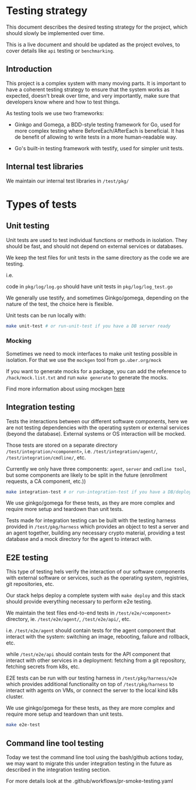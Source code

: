 # Testing strategy

This document describes the desired testing strategy for the project, which should
slowly be implemented over time.

This is a live document and should be updated as the project evolves, to cover
details like `api` testing or `benchmarking`.

## Introduction

This project is a complex system with many moving parts. It is important to have a
coherent testing strategy to ensure that the system works as expected,
doesn't break over time, and very importantly, make sure that developers know
where and how to test things.

As testing tools we use two frameworks:

- Ginkgo and Gomega, a BDD-style testing framework for Go, used for more complex
  testing where BeforeEach/AfterEach is beneficial. It has de benefit of allowing
  to write tests in a more human-readable way.

- Go's built-in testing framework with testify, used for simpler unit tests.

## Internal test libraries

We maintain our internal test libraries in `/test/pkg/`

# Types of tests

## Unit testing

Unit tests are used to test individual functions or methods in isolation. They
should be fast, and should not depend on external services or databases.

We keep the test files for unit tests in the same directory as the code we are
testing.

i.e.

code in `pkg/log/log.go` should have unit tests in `pkg/log/log_test.go`

We generally use testify, and sometimes Ginkgo/gomega, depending on the nature
of the test, the choice here is flexible.

Unit tests can be run locally with:
    
```bash
make unit-test # or run-unit-test if you have a DB server ready
```

### Mocking

Sometimes we need to mock interfaces to make unit testing possible in
isolation. For that we use the `mockgen` tool from `go.uber.org/mock`

If you want to generate mocks for a package, you can add the reference to
`/hack/mock.list.txt` and run `make generate` to generate the mocks.

Find more information about using mockgen [here](https://pkg.go.dev/go.uber.org/mock#readme-building-mocks)


## Integration testing

Tests the interactions between our different software components, here
we are not testing dependencies with the operating system or external
services (beyond the database). External systems or OS interaction
will be mocked.

Those tests are stored on a separate directory `/test/integration/<component>`,
i.e. `/test/integration/agent/`, `/test/integration/cmdline/`, etc.

Currently we only have three components: `agent`, `server` and `cmdline tool`,
but some components are likely to be split in the future (enrollment requests,
a CA component, etc.))

```bash
make integration-test # or run-integration-test if you have a DB/deployment ready
```
We use ginkgo/gomega for these tests, as they are more complex and require
more setup and teardown than unit tests.

Tests made for integration testing can be built with the testing harness
provided in `/test/pkg/harness` which provides an object to test
a server and an agent together, building any necessary crypto material,
providing a test database and a mock directory for the agent to interact with.

## E2E testing

This type of testing hels verify the interaction of our software components with
external software or services, such as the operating system, registries,
git repositories, etc.

Our stack helps deploy a complete system with `make deploy` and this stack
should provide everything necessary to perform e2e testing.

We maintain the test files end-to-end tests in `/test/e2e/<component>`
directory, ie. `/test/e2e/agent/`, `/test/e2e/api/`, etc.

i.e. `/test/e2e/agent` should contain tests for the agent component that
interact with the system: switching an image, rebooting, failure and rollback,
etc.

while `/test/e2e/api` should contain tests for the API component that interact
with other services in a deployment: fetching from a git repository, fetching
secrets from k8s, etc.

E2E tests can be run with our testing harness in `/test/pkg/harness/e2e` which
provides additional functionality on top of `/test/pkg/harness` to interact
with agents on VMs, or connect the server to the local kind k8s cluster.

We use ginkgo/gomega for these tests, as they are more complex and require
more setup and teardown than unit tests.

```bash
make e2e-test
```

## Command line tool testing

Today we test the command line tool using the bash/github actions today, we
may want to migrate this under integration testing in the future as described
in the integration testing section.

For more details look at the .github/workflows/pr-smoke-testing.yaml
